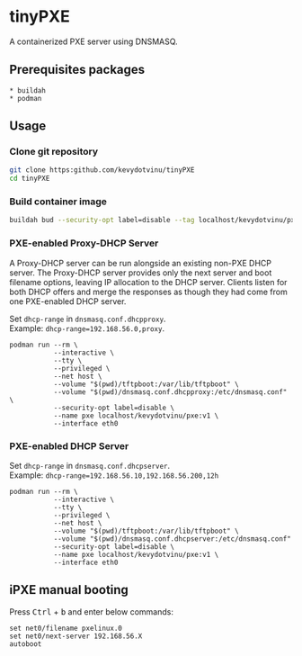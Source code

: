 # tinyPXE
A containerized PXE server using DNSMASQ.

## Prerequisites packages
```
* buildah
* podman
```

## Usage
### Clone git repository
```bash
git clone https:github.com/kevydotvinu/tinyPXE
cd tinyPXE
```

### Build container image
```bash
buildah bud --security-opt label=disable --tag localhost/kevydotvinu/pxe:v1 .
```

### PXE-enabled Proxy-DHCP Server
A Proxy-DHCP server can be run alongside an existing non-PXE DHCP server. The Proxy-DHCP server provides only the next server and boot filename options, leaving IP allocation to the DHCP server. Clients listen for both DHCP offers and merge the responses as though they had come from one PXE-enabled DHCP server.  

Set `dhcp-range` in `dnsmasq.conf.dhcpproxy`.  
Example: `dhcp-range=192.168.56.0,proxy`. 
```
podman run --rm \
           --interactive \
           --tty \
           --privileged \
           --net host \
           --volume "$(pwd)/tftpboot:/var/lib/tftpboot" \
           --volume "$(pwd)/dnsmasq.conf.dhcpproxy:/etc/dnsmasq.conf" \
           --security-opt label=disable \
           --name pxe localhost/kevydotvinu/pxe:v1 \
           --interface eth0
```

### PXE-enabled DHCP Server
Set `dhcp-range` in `dnsmasq.conf.dhcpserver`.  
Example: `dhcp-range=192.168.56.10,192.168.56.200,12h`
```
podman run --rm \
           --interactive \
           --tty \
           --privileged \
           --net host \
           --volume "$(pwd)/tftpboot:/var/lib/tftpboot" \
           --volume "$(pwd)/dnsmasq.conf.dhcpserver:/etc/dnsmasq.conf" 
           --security-opt label=disable \
           --name pxe localhost/kevydotvinu/pxe:v1 \
           --interface eth0
```
## iPXE manual booting
Press <kbd>Ctrl</kbd> + <kbd>b</kbd> and enter below commands:
```
set net0/filename pxelinux.0
set net0/next-server 192.168.56.X
autoboot
```
